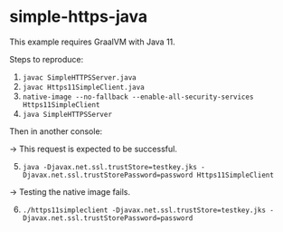 # simple-https-java

This example requires GraalVM with Java 11.

Steps to reproduce:

1. `javac SimpleHTTPSServer.java`
2. `javac Https11SimpleClient.java`
3. `native-image --no-fallback --enable-all-security-services Https11SimpleClient`
4. `java SimpleHTTPSServer`

Then in another console:

-> This request is expected to be successful.

5. `java -Djavax.net.ssl.trustStore=testkey.jks -Djavax.net.ssl.trustStorePassword=password Https11SimpleClient`
    
-> Testing the native image fails.

6. `./https11simpleclient -Djavax.net.ssl.trustStore=testkey.jks -Djavax.net.ssl.trustStorePassword=password`
    
